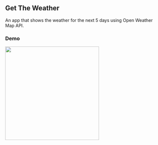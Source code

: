## Get The Weather

An app that shows the weather for the next 5 days using Open Weather Map API.

### Demo
<img src="demo.gif" width="300">


